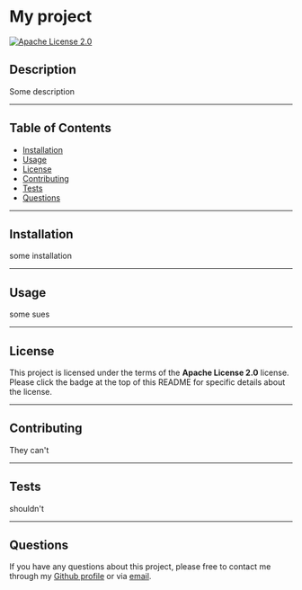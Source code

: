 # My project

  [![Apache License 2.0](https://img.shields.io/badge/license-Apache%20License%202.0-green)](https://opensource.org/licenses/Apache-2.0)

## Description

Some description

-----

## Table of Contents

* [Installation](#installation)
* [Usage](#usage)
* [License](#license)
* [Contributing](#contributing)
* [Tests](#tests)
* [Questions](#questions)

-----

## Installation

some installation

-----

## Usage

some sues

-----

## License

This project is licensed under the terms of the **Apache License 2.0** license. Please click the badge at the top of this README for specific details about the license.

-----

## Contributing

They can't

-----

## Tests

shouldn't

-----

## Questions

If you have any questions about this project, please free to contact me through my [Github profile](https://github.com/timothykemp) or via [email](mailto:timothy@gmail.com).
  